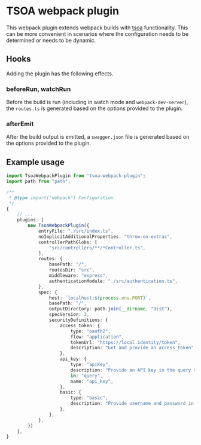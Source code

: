 # TSOA webpack plugin
This webpack plugin extends webpack builds with [tsoa](https://www.npmjs.com/package/tsoa) functionality.  This can be more convenient in scenarios where the configuration needs to be determined or needs to be dynamic.

## Hooks
Adding the plugin has the following effects.
### beforeRun, watchRun
Before the build is run (including in watch mode and `webpack-dev-server`), the `routes.ts` is generated based on the options provided to the plugin.

### afterEmit
After the build output is emitted, a `swagger.json` file is generated based on the options provided to the plugin.


## Example usage
```ts
import TsoaWebpackPlugin from "tsoa-webpack-plugin";
import path from "path";

/**
 * @type import("webpack").Configuration 
 */
{
    // ...
    plugins: [
        new TsoaWebpackPlugin({
            entryFile: "./src/index.ts",
            noImplicitAdditionalProperties: "throw-on-extras",
            controllerPathGlobs: [
                "src/controllers/**/*Controller.ts",
            ],
            routes: {
                basePath: "/",
                routesDir: "src",
                middleware: "express",
                authenticationModule: "./src/authentication.ts",
            },
            spec: {
                host: `localhost:${process.env.PORT}`,
                basePath: "/",
                outputDirectory: path.join(__dirname, "dist"),
                specVersion: 3,
                securityDefinitions: {
                    access_token: {
                        type: "oauth2",
                        flow: "application",
                        tokenUrl: "https://local.identity/token",
                        description: "Get and provide an access_token",
                    },
                    api_key: {
                        type: "apiKey",
                        description: "Provide an API key in the query string",
                        in: "query",
                        name: "api_key",
                    },
                    basic: {
                        type: "basic",
                        description: "Provide username and password in the authorization header",
                    },
                },
            },
        })
    ],
}
```